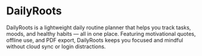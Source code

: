 # DailyRoots
DailyRoots is a lightweight daily routine planner that helps you track tasks, moods, and healthy habits — all in one place. Featuring motivational quotes, offline use, and PDF export, DailyRoots keeps you focused and mindful without cloud sync or login distractions.
